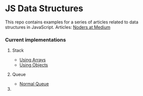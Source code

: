 # JS Data Structures

This repo contains examples for a series of articles related to data structures in JavaScript. Articles: [Noders at Medium](https://medium.com/noders/])

### Current implementations

1.  Stack
    - [Using Arrays](./stack/stack-array.js)
    - [Using Objects](./stack/stack-object.js)
2.  Queue
    - [Normal Queue](./queue/normal-queue.js)
    
3. 
